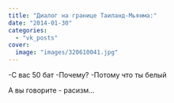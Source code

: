```yaml
---
title: "Диалог на границе Таиланд-Мьянма:"
date: "2014-01-30"
categories: 
  - "vk_posts"
cover:
  image: "images/320610041.jpg"
---
```


\-С вас 50 бат -Почему? -Потому что ты белый

А вы говорите - расизм...
